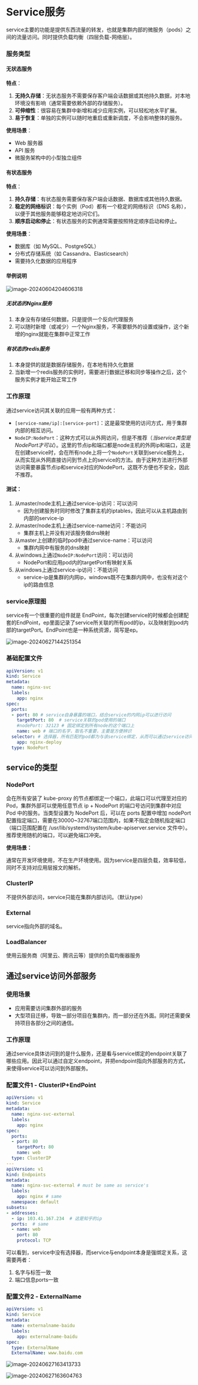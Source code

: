 # Service服务

service主要的功能是提供东西流量的转发，也就是集群内部的微服务（pods）之间的流量访问。同时提供负载均衡（四层负载-网络层）。

### 服务类型

#### 无状态服务

**特点**：

1. **无持久存储**：无状态服务不需要保存客户端会话数据或其他持久数据，对本地环境没有影响（通常需要依赖外部的存储服务）。
2. **可伸缩性**：很容易在集群中新增和减少应用实例，可以轻松地水平扩展。
3. **易于恢复**：单独的实例可以随时地重启或重新调度，不会影响整体的服务。

**使用场景**：

- Web 服务器
- API 服务
- 微服务架构中的小型独立组件

#### 有状态服务

**特点**：

1. **持久存储**：有状态服务需要保存客户端会话数据、数据库或其他持久数据。
2. **稳定的网络标识**：每个实例（Pod）都有一个稳定的网络标识（DNS 名称），以便于其他服务能够稳定地访问它们。
3. **顺序启动和停止**：有状态服务的实例通常需要按照特定顺序启动和停止。

**使用场景**：

- 数据库（如 MySQL、PostgreSQL）
- 分布式存储系统（如 Cassandra、Elasticsearch）
- 需要持久化数据的应用程序

#### 举例说明

![image-20240604204606318](..\images\image-20240604204606318.png)

##### 无状态的Nginx服务

1. 本身没有存储任何数据，只是提供一个反向代理服务
2. 可以随时新增（或减少）一个Nginx服务，不需要额外的设置或操作，这个新增的nginx就能在集群中正常工作

##### 有状态的redis服务

1. 本身提供的就是数据存储服务，在本地有持久化数据
2. 当新增一个redis服务的实例时，需要进行数据迁移和同步等操作之后，这个服务实例才能开始正常工作



### 工作原理

通过service访问其关联的应用一般有两种方式：

- `[service-name/ip]:[service-port]`：这是最常使用的访问方式，用于集群内部的相互访问。
- `NodeIP:NodePort`：这种方式可以从外网访问，但是不推荐（*当service类型是NodePort才可以*）。这里的节点ip和端口都是node主机的外网ip和端口，这是在创建service时，会在所有node上将一个`NodePort`关联到service服务上，从而实现从外网直接访问到节点上的service的方法。由于这种方法进行外部访问需要暴露节点ip和service对应的NodePort，这既不方便也不安全，因此不推荐。

#### 测试：

1. 从master/node主机上通过service-ip访问：可以访问 
   - 因为创建服务时同时修改了集群主机的iptables，因此可以从主机路由到内部的service-ip
2. 从master/node主机上通过service-name访问：不能访问 
   - 集群主机上并没有对该服务做dns映射
3. 从master上创建的临时pod中通过service-name：可以访问 
   - 集群内网中有服务的dns映射
4. 从windows上通过`NodeIP:NodePort`访问：可以访问 
   - NodePort和应用pod内的targetPort有映射关系
5. 从windows上通过service-ip访问：不能访问 
   - service-ip是集群的内网ip，windows既不在集群内网中，也没有对这个ip的路由信息

### service原理图

service有一个很重要的组件就是 EndPoint，每次创建service的时候都会创建配套的EndPoint，ep里面记录了service所关联的所有pod的ip，以及映射到pod内部的targetPort。EndPoint也是一种系统资源，简写是ep。

![image-20240627144251354](..\images\image-20240627144251354.png)

### 基础配置文件

```yaml
apiVersion: v1
kind: Service
metadata:
  name: nginx-svc
  labels:
    app: nginx
spec:
  ports:
  - port: 80 # service自身暴露的端口，结合service的内网ip可以进行访问
    targetPort: 80  # service关联的pod使用的端口
    #nodePort: 32123 # 固定绑定到所有node的这个端口上
    name: web # 端口的名字，取名不重要，主要是方便辨识
  selector: # 选择器，所有匹配的pod都为与该service绑定，从而可以通过service访问到pod
    app: nginx-deploy
  type: NodePort
```



## service的类型

### NodePort

会在所有安装了 kube-proxy 的节点都绑定一个端口，此端口可以代理至对应的 Pod，集群外部可以使用任意节点 ip + NodePort 的端口号访问到集群中对应 Pod 中的服务。当类型设置为 NodePort 后，可以在 ports 配置中增加 nodePort 配置指定端口，需要在30000~32767端口范围内，如果不指定会随机指定端口（端口范围配置在 /usr/lib/systemd/system/kube-apiserver.service 文件中）。推荐使用随机的端口，可以避免端口冲突。

**使用场景：**

通常在开发环境使用，不在生产环境使用。因为service是四层负载，效率较低，同时不支持对应用层报文的解析。

### ClusterIP

不提供外部访问，service只能在集群内部访问。（默认type）

### External

service指向外部的域名。

### LoadBalancer

使用云服务商（阿里云、腾讯云等）提供的负载均衡器服务



## 通过service访问外部服务

### 使用场景

- 应用需要访问集群外部的服务
- 大型项目迁移，导致一部分项目在集群内，而一部分还在外面。同时还需要保持项目各部分之间的通信。

### 工作原理

通过service具体访问到的是什么服务，还是看与service绑定的endpoint关联了哪些应用。因此可以通过自定义endpoint，并把endpoint指向外部服务的方式，来使得service可以访问到外部服务。

### 配置文件1 - ClusterIP+EndPoint

```yaml 
apiVersion: v1
kind: Service
metadata:
  name: nginx-svc-external
  labels:
    app: nginx
spec:
  ports:
  - port: 80
    targetPort: 80
    name: web
  type: ClusterIP
---
apiVersion: v1
kind: Endpoints
metadata:
  name: nginx-svc-external # must be same as service's
  labels:
    app: nginx # same
  namespace: default
subsets:
- addresses:
  - ip: 103.41.167.234  # 这是知乎的ip
  ports:  # same
  - name: web
    port: 80
    protocol: TCP
```

可以看到，service中没有选择器，而service与endpoint本身是强绑定关系，这需要两者：

1. 名字与标签一致
2. 端口信息ports一致

### 配置文件2 - ExternalName

```yaml
apiVersion: v1
kind: Service
metadata:
  name: externalname-baidu
  labels:
    app: externalname-baidu
spec:
  type: ExternalName
  ExternalName: www.baidu.com
```

![image-20240627163413733](..\images\image-20240627163413733.png)

![image-20240627163604763](..\images\image-20240627163604763.png)